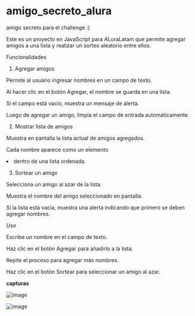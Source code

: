 # amigo_secreto_alura
amigo secreto para el challenge :)


Este es un  proyecto en JavaScript para ALuraLatam  que permite agregar amigos a una lista y realizar un sorteo aleatorio entre ellos.

Funcionalidades

1. Agregar amigos 

Permite al usuario ingresar nombres en un campo de texto.

Al hacer clic en el botón Agregar, el nombre se guarda en una lista.

Si el campo está vacío, muestra un mensaje de alerta.

Luego de agregar un amigo, limpia el campo de entrada automáticamente.

2. Mostrar lista de amigos 

Muestra en pantalla la lista actual de amigos agregados.

Cada nombre aparece como un elemento <li> dentro de una lista ordenada.

3. Sortear un amigo 

Selecciona un amigo al azar de la lista.

Muestra el nombre del amigo seleccionado en pantalla.

Si la lista está vacía, muestra una alerta indicando que primero se deben agregar nombres.

*Uso*

Escribe un nombre en el campo de texto.

Haz clic en el botón Agregar para añadirlo a la lista.

Repite el proceso para agregar más nombres.

Haz clic en el botón Sortear para seleccionar un amigo al azar.



****capturas****

![image](https://github.com/user-attachments/assets/428ce839-d04d-45c9-b2cf-228795d6b747)

![image](https://github.com/user-attachments/assets/4197e1e2-51ef-4a7a-ac43-9150ed801018)
